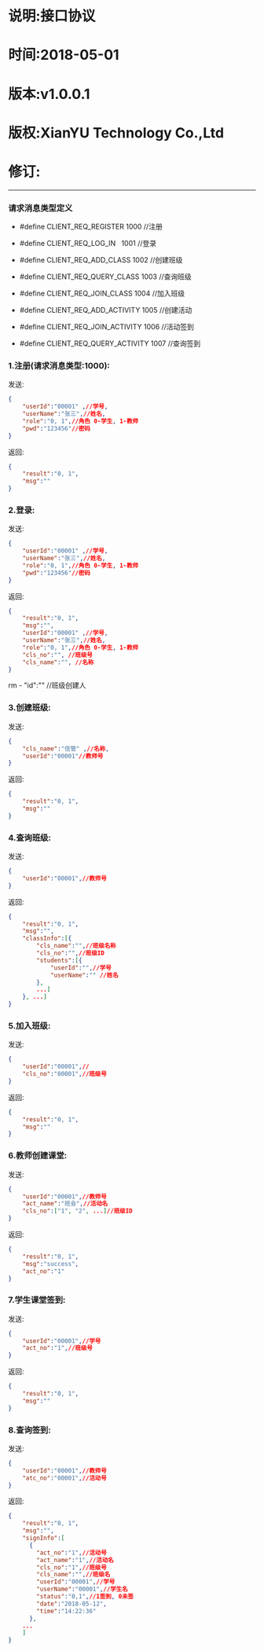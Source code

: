 说明:接口协议
=
时间:2018-05-01
=
版本:v1.0.0.1
=
版权:XianYU Technology Co.,Ltd
=
修订:
=
  
-----

### 请求消息类型定义
* #define CLIENT_REQ_REGISTER 		 1000 //注册  
* #define CLIENT_REQ_LOG_IN   		 1001 //登录  	
									 
* #define CLIENT_REQ_ADD_CLASS		 1002 //创建班级  
* #define CLIENT_REQ_QUERY_CLASS	 1003 //查询班级  
* #define CLIENT_REQ_JOIN_CLASS		 1004 //加入班级  
									 
* #define CLIENT_REQ_ADD_ACTIVITY	 1005 //创建活动  
* #define CLIENT_REQ_JOIN_ACTIVITY	 1006 //活动签到  
* #define CLIENT_REQ_QUERY_ACTIVITY	 1007 //查询签到  
  

### 1.注册(请求消息类型:1000):
发送:


```json  
{   
	"userId":"00001" ,//学号,   
	"userName":"张三",//姓名,   
	"role":"0, 1",//角色 0-学生, 1-教师  
	"pwd":"123456"//密码  
}  
```
返回:
```json
{  
	"result":"0, 1",  
	"msg":""  
}  
```  
### 2.登录:  
发送:
```json
{  
	"userId":"00001" ,//学号,   
	"userName":"张三",//姓名,   
	"role":"0, 1",//角色 0-学生, 1-教师  
	"pwd":"123456"//密码  
}  
```
返回:
```json
{  
	"result":"0, 1",  
	"msg":"",  
	"userId":"00001" ,//学号,   
	"userName":"张三",//姓名,   
	"role":"0, 1",//角色 0-学生, 1-教师  
	"cls_no":"", //班级号  
	"cls_name":"", //名称 
}  
``` 
rm - "id":"" //班级创建人  

### 3.创建班级:  
发送:
```json
{  
	"cls_name":"信管" ,//名称,   
	"userId":"00001"//教师号  
}  
```
返回:
```json
{  
	"result":"0, 1",  
	"msg":""  
}  
```
  
### 4.查询班级:  
发送:
```json
{  
	"userId":"00001",//教师号  
}  
```
返回:
```json
{  
	"result":"0, 1",  
	"msg":"",
	"classInfo":[{  
		"cls_name":"",//班级名称  
		"cls_no":"",//班级ID  
		"students":[{  
			"userId":"",//学号  
			"userName":"" //姓名  
		},  
		...]  
	}, ...]  
}  
```

### 5.加入班级:
发送:
```json
{  
	"userId":"00001",//  
	"cls_no":"00001",//班级号  
}
```
返回:
```json
{  
	"result":"0, 1",  
	"msg":""  
}  
```  

### 6.教师创建课堂:
发送:
```json
{  
	"userId":"00001",//教师号
	"act_name":"班会",//活动名
	"cls_no":["1", "2", ...]//班级ID
}
```
返回:
```json
{  
	"result":"0, 1",
	"msg":"success",
	"act_no":"1"
}  
```  

### 7.学生课堂签到:
发送:
```json
{  
	"userId":"00001",//学号
	"act_no":"1",//班级号
}
```
返回:
```json
{  
	"result":"0, 1",
	"msg":""
}  
```

### 8.查询签到:
发送:
```json
{  
	"userId":"00001",//教师号
	"atc_no":"00001",//活动号
}
```
返回:
```json
{  
	"result":"0, 1",
	"msg":"",
	"signInfo":[
	  {
		"act_no":"1",//活动号
		"act_name":"1",//活动名
		"cls_no":"1",//班级号
		"cls_name":"",//班级名
		"userId":"00001",//学号
		"userName":"00001",//学生名
		"status":"0,1",//1签到, 0未签
		"date":"2018-05-12",
		"time":"14:22:36"
	  },
	...
	]
}  
```
